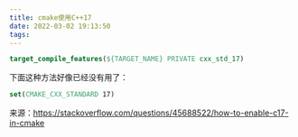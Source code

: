 ```yaml
---
title: cmake使用C++17
date: 2022-03-02 19:13:50
tags:
---
```


```cmake
target_compile_features(${TARGET_NAME} PRIVATE cxx_std_17)
```

下面这种方法好像已经没有用了：

```cmake
set(CMAKE_CXX_STANDARD 17)
```

来源：<https://stackoverflow.com/questions/45688522/how-to-enable-c17-in-cmake>
